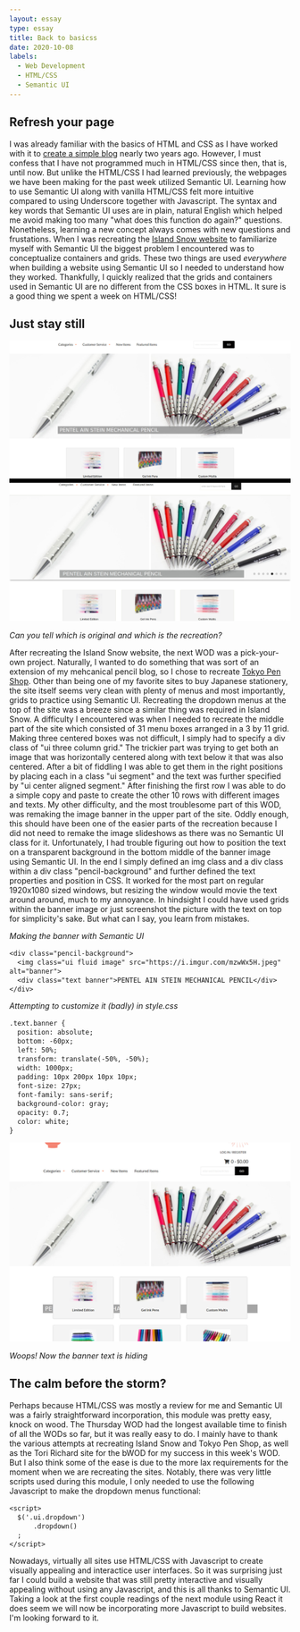 ```yaml
---
layout: essay
type: essay
title: Back to basicss
date: 2020-10-08
labels:
  - Web Development
  - HTML/CSS
  - Semantic UI
---
```


## Refresh your page

I was already familiar with the basics of HTML and CSS as I have worked with it to [create a simple blog](https://rainllo.github.io/projects/mechpencilblog) nearly two years ago. However, I must confess that I have not programmed much in HTML/CSS since then, that is, until now. But unlike the HTML/CSS I had learned previously, the webpages we have been making for the past week utilized Semantic UI. Learning how to use Semantic UI along with vanilla HTML/CSS felt more intuitive compared to using Underscore together with Javascript. The syntax and key words that Semantic UI uses are in plain, natural English which helped me avoid making too many "what does this function do again?" questions. Nonetheless, learning a new concept always comes with new questions and frustations. When I was recreating the [Island Snow website](https://islandsnow.com/) to familiarize myself with Semantic UI the biggest problem I encountered was to conceptualize containers and grids. These two things are used *everywhere* when building a website using Semantic UI so I needed to understand how they worked. Thankfully, I quickly realized that the grids and containers used in Semantic UI are no different from the CSS boxes in HTML. It sure is a good thing we spent a week on HTML/CSS!

## Just stay still

<img class="ui centered large image" src="../images/recreatepenshop.jpg">

*Can you tell which is original and which is the recreation?*

After recreating the Island Snow website, the next WOD was a pick-your-own project. Naturally, I wanted to do something that was sort of an extension of my mehcanical pencil blog, so I chose to recreate [Tokyo Pen Shop](https://www.tokyopenshop.com/). Other than being one of my favorite sites to buy Japanese stationery, the site itself seems very clean with plenty of menus and most importantly, grids to practice using Semantic UI. Recreating the dropdown menus at the top of the site was a breeze since a similar thing was required in Island Snow. A difficulty I encountered was when I needed to recreate the middle part of the site which consisted of 31 menu boxes arranged in a 3 by 11 grid. Making three centered boxes was not difficult, I simply had to specify a div class of "ui three column grid." The trickier part was trying to get both an image that was horizontally centered along with text below it that was also centered. After a bit of fiddling I was able to get them in the right positions by placing each in a class "ui segment" and the text was further specified by "ui center aligned segment." After finishing the first row I was able to do a simple copy and paste to create the other 10 rows with different images and texts. My other difficulty, and the most troublesome part of this WOD, was remaking the image banner in the upper part of the site. Oddly enough, this should have been one of the easier parts of the recreation because I did not need to remake the image slideshows as there was no Semantic UI class for it. Unfortunately, I had trouble figuring out how to position the text on a transparent background in the bottom middle of the banner image using Semantic UI. In the end I simply defined an img class and a div class within a div class "pencil-background" and further defined the text properties and position in CSS. It worked for the most part on regular 1920x1080 sized windows, but resizing the window would movie the text around around, much to my annoyance. In hindsight I could have used grids within the banner image or just screenshot the picture with the text on top for simplicity's sake. But what can I say, you learn from mistakes. 

*Making the banner with Semantic UI*

```
<div class="pencil-background">
  <img class="ui fluid image" src="https://i.imgur.com/mzwWx5H.jpeg" alt="banner">
  <div class="text banner">PENTEL AIN STEIN MECHANICAL PENCIL</div>
</div> 
```

*Attempting to customize it (badly) in style.css*

```
.text.banner {
  position: absolute;
  bottom: -60px;
  left: 50%;
  transform: translate(-50%, -50%);
  width: 1000px;
  padding: 10px 200px 10px 10px;
  font-size: 27px;
  font-family: sans-serif;
  background-color: gray;
  opacity: 0.7;
  color: white;
}
```

<img class="ui centered large image" src="../images/wrongpenshop.jpg">

*Woops! Now the banner text is hiding*

## The calm before the storm?

Perhaps because HTML/CSS was mostly a review for me and Semantic UI was a fairly straightforward incorporation, this module was pretty easy, knock on wood. The Thursday WOD had the longest available time to finish of all the WODs so far, but it was really easy to do. I mainly have to thank the various attempts at recreating Island Snow and Tokyo Pen Shop, as well as the Tori Richard site for the bWOD for my success in this week's WOD. But I also think some of the ease is due to the more lax requirements for the moment when we are recreating the sites. Notably, there was very little scripts used during this module, I only needed to use the following Javascript to make the dropdown menus functional: 

```
<script>
  $('.ui.dropdown')
      .dropdown()
  ;
</script>
```

Nowadays, virtually all sites use HTML/CSS with Javascript to create visually appealing and interactice user interfaces. So it was surprising just far I could build a website that was still pretty interactive and visually appealing without using any Javascript, and this is all thanks to Semantic UI. Taking a look at the first couple readings of the next module using React it does seem we will now be incorporating more Javascript to build websites. I'm looking forward to it.

